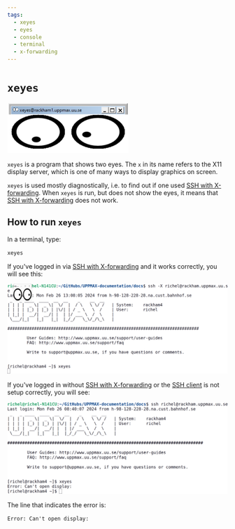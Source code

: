 ```yaml
---
tags:
  - xeyes
  - eyes
  - console
  - terminal
  - x-forwarding
---
```


# `xeyes`

![`xeyes` in action](./img/xeyes.png)

`xeyes` is a program that shows two eyes. The `x` in its name refers
to the X11 display server, which is one of many ways to display
graphics on screen.

`xeyes` is used mostly diagnostically, i.e. to find
out if one used [SSH with X-forwarding](ssh_x_forwarding.md).
When `xeyes` is run, but does not show the eyes, it means
that [SSH with X-forwarding](ssh_x_forwarding.md) does not work.

## How to run `xeyes`

In a terminal, type:

```bash
xeyes
```

If you've logged in via [SSH with X-forwarding](ssh_x_forwarding.md)
and it works correctly, you will see this:

![`xeyes` in action](./img/xeyes_with_ssh_x_forwarding.png)

If you've logged in without [SSH with X-forwarding](ssh_x_forwarding.md)
or the [SSH client](ssh_client.md) is not setup correctly, you will see:

![`xeyes` not working](./img/xeyes_no_ssh_x_forwarding.png)

The line that indicates the error is:

```console
Error: Can't open display:
```

